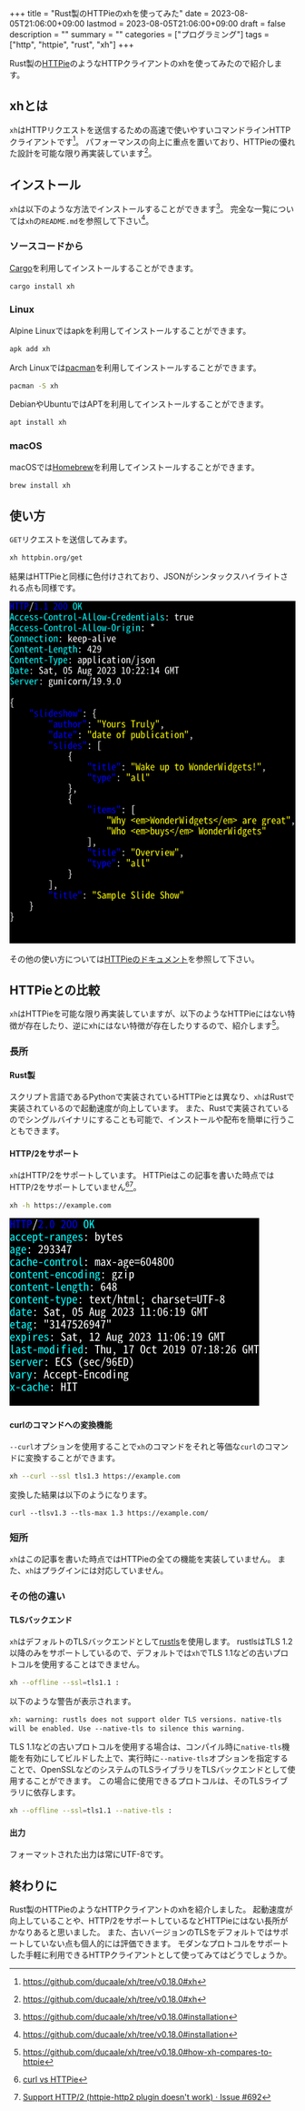 +++
title = "Rust製のHTTPieのxhを使ってみた"
date = 2023-08-05T21:06:00+09:00
lastmod = 2023-08-05T21:06:00+09:00
draft = false
description = ""
summary = ""
categories = ["プログラミング"]
tags = ["http", "httpie", "rust", "xh"]
+++

Rust製の[HTTPie](https://httpie.io/)のようなHTTPクライアントのxhを使ってみたので紹介します。

## xhとは

`xh`はHTTPリクエストを送信するための高速で使いやすいコマンドラインHTTPクライアントです[^1]。
パフォーマンスの向上に重点を置いており、HTTPieの優れた設計を可能な限り再実装しています[^1]。

## インストール

`xh`は以下のような方法でインストールすることができます[^2]。
完全な一覧については`xh`の`README.md`を参照して下さい[^2]。

### ソースコードから

[Cargo](https://doc.rust-lang.org/cargo/index.html)を利用してインストールすることができます。

```sh
cargo install xh
```

### Linux

Alpine Linuxではapkを利用してインストールすることができます。

```sh
apk add xh
```

Arch Linuxでは[pacman](https://archlinux.org/pacman/)を利用してインストールすることができます。

```sh
pacman -S xh
```

DebianやUbuntuではAPTを利用してインストールすることができます。

```sh
apt install xh
```

### macOS

macOSでは[Homebrew](https://brew.sh/)を利用してインストールすることができます。

```sh
brew install xh
```

## 使い方

`GET`リクエストを送信してみます。

```sh
xh httpbin.org/get
```

結果はHTTPieと同様に色付けされており、JSONがシンタックスハイライトされる点も同様です。

![レスポンス](get.webp)

その他の使い方については[HTTPieのドキュメント](https://httpie.io/docs/cli)を参照して下さい。

## HTTPieとの比較

`xh`はHTTPieを可能な限り再実装していますが、以下のようなHTTPieにはない特徴が存在したり、逆にxhにはない特徴が存在したりするので、紹介します[^3]。

### 長所

#### Rust製

スクリプト言語であるPythonで実装されているHTTPieとは異なり、`xh`はRustで実装されているので起動速度が向上しています。
また、Rustで実装されているのでシングルバイナリにすることも可能で、インストールや配布を簡単に行うこともできます。

#### HTTP/2をサポート

`xh`はHTTP/2をサポートしています。
HTTPieはこの記事を書いた時点ではHTTP/2をサポートしていません[^4][^5]。

```sh
xh -h https://example.com
```

![レスポンス](http2.webp)

#### curlのコマンドへの変換機能

`--curl`オプションを使用することで`xh`のコマンドをそれと等価な`curl`のコマンドに変換することができます。

```sh
xh --curl --ssl tls1.3 https://example.com
```

変換した結果は以下のようになります。

```text
curl --tlsv1.3 --tls-max 1.3 https://example.com/
```

### 短所

`xh`はこの記事を書いた時点ではHTTPieの全ての機能を実装していません。
また、`xh`はプラグインには対応していません。

### その他の違い

#### TLSバックエンド

`xh`はデフォルトのTLSバックエンドとして[rustls](https://github.com/rustls/rustls)を使用します。
rustlsはTLS 1.2以降のみをサポートしているので、デフォルトでは`xh`でTLS 1.1などの古いプロトコルを使用することはできません。

```sh
xh --offline --ssl=tls1.1 :
```

以下のような警告が表示されます。

```text
xh: warning: rustls does not support older TLS versions. native-tls will be enabled. Use --native-tls to silence this warning.
```

TLS 1.1などの古いプロトコルを使用する場合は、コンパイル時に`native-tls`機能を有効にしてビルドした上で、実行時に`--native-tls`オプションを指定することで、OpenSSLなどのシステムのTLSライブラリをTLSバックエンドとして使用することができます。
この場合に使用できるプロトコルは、そのTLSライブラリに依存します。

```sh
xh --offline --ssl=tls1.1 --native-tls :
```

#### 出力

フォーマットされた出力は常にUTF-8です。

## 終わりに

Rust製のHTTPieのようなHTTPクライアントのxhを紹介しました。
起動速度が向上していることや、HTTP/2をサポートしているなどHTTPieにはない長所がかなりあると思いました。
また、古いバージョンのTLSをデフォルトではサポートしていない点も個人的には評価できます。
モダンなプロトコルをサポートした手軽に利用できるHTTPクライアントとして使ってみてはどうでしょうか。

[^1]: <https://github.com/ducaale/xh/tree/v0.18.0#xh>
[^2]: <https://github.com/ducaale/xh/tree/v0.18.0#installation>
[^3]: <https://github.com/ducaale/xh/tree/v0.18.0#how-xh-compares-to-httpie>
[^4]: [curl vs HTTPie](https://daniel.haxx.se/docs/curl-vs-httpie.html)
[^5]: [Support HTTP/2 (httpie-http2 plugin doesn't work) · Issue #692](https://github.com/httpie/cli/issues/692)
